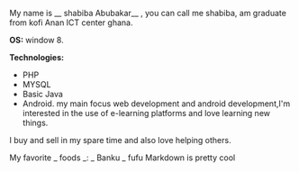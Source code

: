 My name is  __ shabiba Abubakar__ , you can call me shabiba, am graduate from kofi Anan ICT center ghana.
  
**OS:**  window 8.
  
**Technologies:**
 
- PHP 
- MYSQL
- Basic Java
- Android.
my main focus web development and android development,I'm interested in the use of e-learning platforms and love learning new things.
  
I buy and sell in my spare time and also love helping others.

My favorite _ foods _:
_ Banku
_ fufu
Markdown is pretty cool
  
  [Email]: shabiba85@gmail.com
